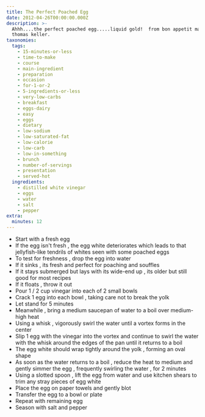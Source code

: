 ```yaml
---
title: The Perfect Poached Egg
date: 2012-04-26T00:00:00.000Z
description: >-
  Ahhh....the perfect poached egg.....liquid gold!  from bon appetit magazine by
  thomas keller.
taxonomies:
  tags:
    - 15-minutes-or-less
    - time-to-make
    - course
    - main-ingredient
    - preparation
    - occasion
    - for-1-or-2
    - 5-ingredients-or-less
    - very-low-carbs
    - breakfast
    - eggs-dairy
    - easy
    - eggs
    - dietary
    - low-sodium
    - low-saturated-fat
    - low-calorie
    - low-carb
    - low-in-something
    - brunch
    - number-of-servings
    - presentation
    - served-hot
  ingredients:
    - distilled white vinegar
    - eggs
    - water
    - salt
    - pepper
extra:
  minutes: 12
---
```

 - Start with a fresh egg
 - If the egg isn't fresh , the egg white deteriorates which leads to that jellyfish-like tendrils of whites seen with some poached eggs
 - To test for freshness , drop the egg into water
 - If it sinks , its fresh and perfect for poaching and souffles
 - If it stays submerged but lays with its wide-end up , its older but still good for most recipes
 - If it floats , throw it out
 - Pour 1 / 2 cup vinegar into each of 2 small bowls
 - Crack 1 egg into each bowl , taking care not to break the yolk
 - Let stand for 5 minutes
 - Meanwhile , bring a medium saucepan of water to a boil over medium-high heat
 - Using a whisk , vigorously swirl the water until a vortex forms in the center
 - Slip 1 egg with the vinegar into the vortex and continue to swirl the water with the whisk around the edges of the pan until it returns to a boil
 - The egg white should wrap tightly around the yolk , forming an oval shape
 - As soon as the water returns to a boil , reduce the heat to medium and gently simmer the egg , frequently swirling the water , for 2 minutes
 - Using a slotted spoon , lift the egg from water and use kitchen shears to trim any stray pieces of egg white
 - Place the egg on paper towels and gently blot
 - Transfer the egg to a bowl or plate
 - Repeat with remaining egg
 - Season with salt and pepper
